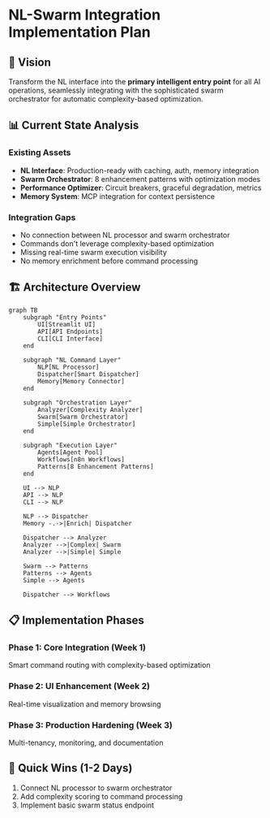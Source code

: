 # NL-Swarm Integration Implementation Plan

## 🎯 Vision
Transform the NL interface into the **primary intelligent entry point** for all AI operations, seamlessly integrating with the sophisticated swarm orchestrator for automatic complexity-based optimization.

## 📊 Current State Analysis

### Existing Assets
- **NL Interface**: Production-ready with caching, auth, memory integration
- **Swarm Orchestrator**: 8 enhancement patterns with optimization modes
- **Performance Optimizer**: Circuit breakers, graceful degradation, metrics
- **Memory System**: MCP integration for context persistence

### Integration Gaps
- No connection between NL processor and swarm orchestrator
- Commands don't leverage complexity-based optimization
- Missing real-time swarm execution visibility
- No memory enrichment before command processing

## 🏗️ Architecture Overview

```mermaid
graph TB
    subgraph "Entry Points"
        UI[Streamlit UI]
        API[API Endpoints]
        CLI[CLI Interface]
    end
    
    subgraph "NL Command Layer"
        NLP[NL Processor]
        Dispatcher[Smart Dispatcher]
        Memory[Memory Connector]
    end
    
    subgraph "Orchestration Layer"
        Analyzer[Complexity Analyzer]
        Swarm[Swarm Orchestrator]
        Simple[Simple Orchestrator]
    end
    
    subgraph "Execution Layer"
        Agents[Agent Pool]
        Workflows[n8n Workflows]
        Patterns[8 Enhancement Patterns]
    end
    
    UI --> NLP
    API --> NLP
    CLI --> NLP
    
    NLP --> Dispatcher
    Memory -.->|Enrich| Dispatcher
    
    Dispatcher --> Analyzer
    Analyzer -->|Complex| Swarm
    Analyzer -->|Simple| Simple
    
    Swarm --> Patterns
    Patterns --> Agents
    Simple --> Agents
    
    Dispatcher --> Workflows
```

## 📋 Implementation Phases

### Phase 1: Core Integration (Week 1)
Smart command routing with complexity-based optimization

### Phase 2: UI Enhancement (Week 2)
Real-time visualization and memory browsing

### Phase 3: Production Hardening (Week 3)
Multi-tenancy, monitoring, and documentation

## 🚀 Quick Wins (1-2 Days)
1. Connect NL processor to swarm orchestrator
2. Add complexity scoring to command processing
3. Implement basic swarm status endpoint